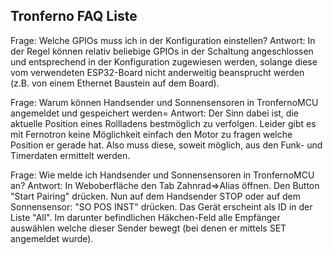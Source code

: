 ## Tronferno FAQ Liste
  

Frage: Welche GPIOs muss ich in der Konfiguration einstellen?
Antwort: In der Regel können relativ beliebige GPIOs in der Schaltung angeschlossen und entsprechend in der Konfiguration zugewiesen werden, solange diese vom verwendeten ESP32-Board nicht anderweitig beansprucht werden (z.B. von einem Ethernet Baustein auf dem Board).


Frage: Warum können Handsender und Sonnensensoren in TronfernoMCU angemeldet und gespeichert werden=
Antwort: Der Sinn dabei ist, die aktuelle Position eines Rollladens bestmöglich zu verfolgen. Leider gibt es mit Fernotron keine Möglichkeit einfach den Motor zu fragen welche Position er gerade hat. Also muss diese, soweit möglich, aus den Funk- und Timerdaten ermittelt werden.


Frage: Wie melde ich Handsender und Sonnensensoren in TronfernoMCU an?
Antwort: In Weboberfläche den Tab Zahnrad=>Alias öffnen. Den Button "Start Pairing" drücken. Nun auf dem Handsender STOP oder auf dem Sonnensensor: "SO POS INST" drücken. Das Gerät erscheint als ID in der Liste "All". Im darunter befindlichen Häkchen-Feld alle Empfänger auswählen welche dieser Sender bewegt (bei denen er mittels SET angemeldet wurde).